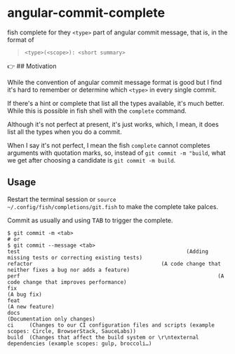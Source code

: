 # angular-commit-complete

fish complete for they `<type>` part of angular commit message, that is, in the format of 

> `<type>(<scope>): <short summary>`

👉 ## Motivation

While the convention of angular commit message format is good but I find it's hard to remember or determine which `<type>` in every single commit.

If there's a hint or complete that list all the types available, it's much better. While this is possible in fish shell with the `complete` command.

Although it's not perfect at present, it's just works, which, I mean, it does list all the types when you do a commit.

When I say it's not perfect, I mean the fish `complete` cannot completes arguments with quotation marks, so, instead of `git commit -m "build`, what we get after choosing a candidate is `git commit -m build`. 

## Usage

Restart the terminal session or `source ~/.config/fish/completions/git.fish` to make the complete take palces.

Commit as usually and using <kbd>TAB</kbd> to trigger the complete.

```
$ git commit -m <tab>
# or
$ git commit --message <tab>
test                                                     (Adding missing tests or correcting existing tests)
refactor                                         (A code change that neither fixes a bug nor adds a feature)
perf                                                               (A code change that improves performance)
fix                                                                                              (A bug fix)
feat                                                                                         (A new feature)
docs                                                                            (Documentation only changes)
ci     (Changes to our CI configuration files and scripts (example scopes: Circle, BrowserStack, SauceLabs))
build  (Changes that affect the build system or \r\ntexternal dependencies (example scopes: gulp, broccoli…)
```







